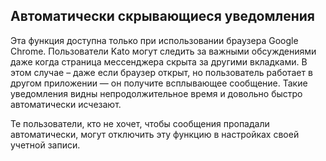 ## Автоматически скрывающиеся уведомления

Эта функция доступна только при использовании браузера Google Chrome. Пользователи Kato могут следить за важными обсуждениями даже когда страница мессенджера скрыта за другими вкладками. В этом случае – даже если браузер открыт, но пользователь работает в другом приложении — он получите всплывающее сообщение. Такие уведомления видны непродолжительное время и довольно быстро автоматически исчезают. 

Те пользователи, кто не хочет, чтобы сообщения пропадали автоматически, могут отключить эту функцию в настройках своей учетной записи.
